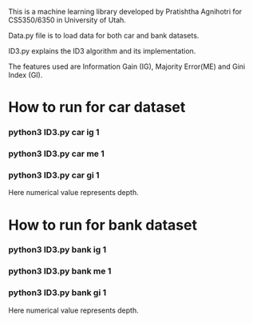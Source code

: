This is a machine learning library developed by Pratishtha Agnihotri for
CS5350/6350 in University of Utah. 

Data.py file is to load data for both car and bank datasets.

ID3.py explains the ID3 algorithm and its implementation.

The features used are Information Gain (IG), Majority Error(ME) and Gini Index (GI).
# How to run for car dataset 

### python3 ID3.py car ig 1
### python3 ID3.py car me 1
### python3 ID3.py car gi 1
Here numerical value represents depth.

# How to run for bank dataset 
### python3 ID3.py bank ig 1
### python3 ID3.py bank me 1
### python3 ID3.py bank gi 1
Here numerical value represents depth.
